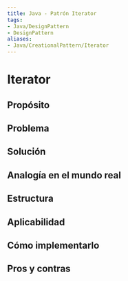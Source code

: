 ```yaml
---
title: Java - Patrón Iterator
tags:  
- Java/DesignPattern
- DesignPattern
aliases:
- Java/CreationalPattern/Iterator
---
```


# Iterator

## Propósito



## Problema



## Solución



## Analogía en el mundo real



## Estructura



## Aplicabilidad



## Cómo implementarlo



## Pros y contras



